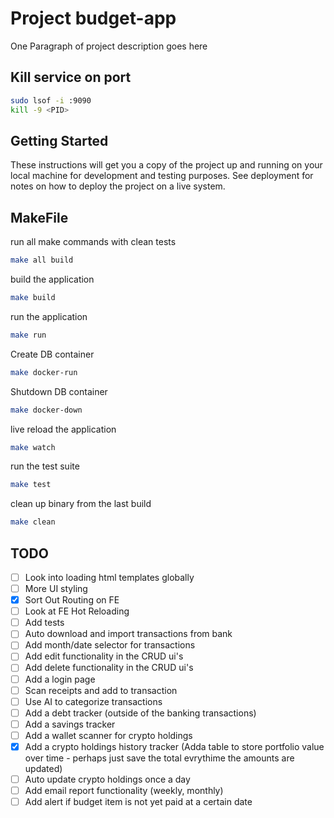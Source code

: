 # Project budget-app

One Paragraph of project description goes here

##  Kill service on port

```bash
sudo lsof -i :9090
kill -9 <PID>
```

## Getting Started

These instructions will get you a copy of the project up and running on your local machine for development and testing purposes. See deployment for notes on how to deploy the project on a live system.

## MakeFile

run all make commands with clean tests
```bash
make all build
```

build the application
```bash
make build
```

run the application
```bash
make run
```

Create DB container
```bash
make docker-run
```

Shutdown DB container
```bash
make docker-down
```

live reload the application
```bash
make watch
```

run the test suite
```bash
make test
```

clean up binary from the last build
```bash
make clean
```


## TODO

- [ ] Look into loading html templates globally
- [ ] More UI styling
- [x] Sort Out Routing on FE
- [ ] Look at FE Hot Reloading
- [ ] Add tests
- [ ] Auto download and import transactions from bank
- [ ] Add month/date selector for transactions
- [ ] Add edit functionality in the CRUD ui's
- [ ] Add delete functionality in the CRUD ui's
- [ ] Add a login page
- [ ] Scan receipts and add to transaction
- [ ] Use AI to categorize transactions
- [ ] Add a debt tracker (outside of the banking transactions)
- [ ] Add a savings tracker
- [ ] Add a wallet scanner for crypto holdings
- [x] Add a crypto holdings history tracker (Adda table to store portfolio value over time - perhaps just save the total evrythime the amounts are updated)
- [ ] Auto update crypto holdings once a day
- [ ] Add email report functionality (weekly, monthly)
- [ ] Add alert if budget item is not yet paid at a certain date